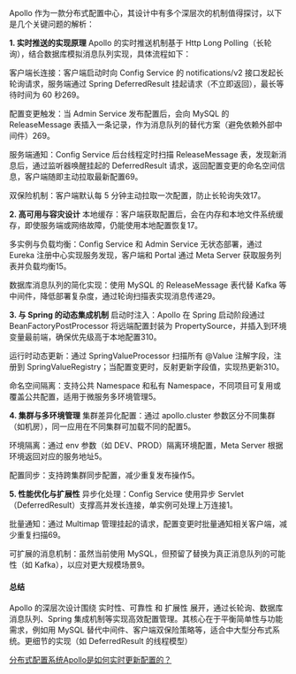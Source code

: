 
Apollo 作为一款分布式配置中心，其设计中有多个深层次的机制值得探讨，以下是几个关键问题的解析：

**1. 实时推送的实现原理**
Apollo 的实时推送机制基于 Http Long Polling（长轮询），结合数据库模拟消息队列实现，具体流程如下：

客户端长连接：客户端启动时向 Config Service 的 notifications/v2 接口发起长轮询请求，服务端通过 Spring DeferredResult 挂起请求（不立即返回），最长等待时间为 60 秒269。

配置变更触发：当 Admin Service 发布配置后，会向 MySQL 的 ReleaseMessage 表插入一条记录，作为消息队列的替代方案（避免依赖外部中间件）269。

服务端通知：Config Service 后台线程定时扫描 ReleaseMessage 表，发现新消息后，通过监听器唤醒挂起的 DeferredResult 请求，返回配置变更的命名空间信息，客户端随即主动拉取最新配置69。

双保险机制：客户端默认每 5 分钟主动拉取一次配置，防止长轮询失效17。

**2. 高可用与容灾设计**
本地缓存：客户端获取配置后，会在内存和本地文件系统缓存，即使服务端或网络故障，仍能使用本地配置恢复17。

多实例与负载均衡：Config Service 和 Admin Service 无状态部署，通过 Eureka 注册中心实现服务发现，客户端和 Portal 通过 Meta Server 获取服务列表并负载均衡15。

数据库消息队列的简化实现：使用 MySQL 的 ReleaseMessage 表代替 Kafka 等中间件，降低部署复杂度，通过轮询扫描表实现消息传递29。

**3. 与 Spring 的动态集成机制**
启动时注入：Apollo 在 Spring 启动阶段通过 BeanFactoryPostProcessor 将远端配置封装为 PropertySource，并插入到环境变量最前端，确保优先级高于本地配置310。

运行时动态更新：通过 SpringValueProcessor 扫描所有 @Value 注解字段，注册到 SpringValueRegistry；当配置变更时，反射更新字段值，实现热更新310。

命名空间隔离：支持公共 Namespace 和私有 Namespace，不同项目可复用或覆盖公共配置，适用于微服务多环境管理5。

**4. 集群与多环境管理**
集群差异化配置：通过 apollo.cluster 参数区分不同集群（如机房），同一应用在不同集群可加载不同的配置5。

环境隔离：通过 env 参数（如 DEV、PROD）隔离环境配置，Meta Server 根据环境返回对应的服务地址5。

配置同步：支持跨集群同步配置，减少重复发布操作5。

**5. 性能优化与扩展性**
异步化处理：Config Service 使用异步 Servlet（DeferredResult）支撑高并发长连接，单实例可处理上万连接1。

批量通知：通过 Multimap 管理挂起的请求，配置变更时批量通知相关客户端，减少重复扫描69。

可扩展的消息机制：虽然当前使用 MySQL，但预留了替换为真正消息队列的可能性（如 Kafka），以应对更大规模场景9。

#### 总结
Apollo 的深层次设计围绕 实时性、可靠性 和 扩展性 展开，通过长轮询、数据库消息队列、Spring 集成机制等实现高效配置管理。其核心在于平衡简单性与功能需求，例如用 MySQL 替代中间件、客户端双保险策略等，适合中大型分布式系统。更细节的实现（如 DeferredResult 的线程模型）

[分布式配置系统Apollo是如何实时更新配置的？](https://mp.weixin.qq.com/s/5KQUS1YqcWnF2rHihfSgpA)
